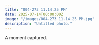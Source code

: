 ```yaml
---
title: "004-273 11.14.25 PM"
date: 2025-07-14T00:00:00Z
image: "/images/004-273 11.14.25 PM.jpg"
description: "Untitled photo."
---
```


A moment captured.
